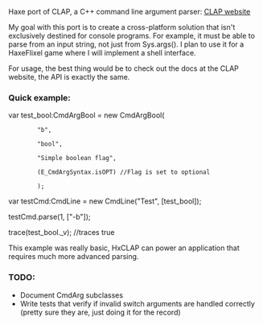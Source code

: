 Haxe port of CLAP, a C++ command line argument parser:
[CLAP website](http://www.cs.bgu.ac.il/~cgproj/CLAP/)

My goal with this port is to create a cross-platform solution that isn't exclusively destined for console programs. For example, it must be able to parse from an input string, not just from Sys.args(). I plan to use it for a HaxeFlixel game where I will implement a shell interface.

For usage, the best thing would be to check out the docs at the CLAP website, the API is exactly the same.

### Quick example:
var test_bool:CmdArgBool = new CmdArgBool(

			"b",
			
			"bool",
			
			"Simple boolean flag",
			
			(E_CmdArgSyntax.isOPT) //Flag is set to optional
			
			);
			
var testCmd:CmdLine = new CmdLine("Test", [test_bool]);

testCmd.parse(1, ["-b"]);

trace(test_bool._v); //traces true

This example was really basic, HxCLAP can power an application that requires much more advanced parsing.

### TODO:
* Document CmdArg subclasses
* Write tests that verify if invalid switch arguments are handled correctly (pretty sure they are, just doing it for the record)

